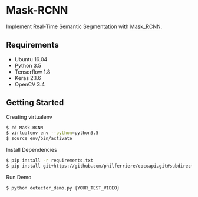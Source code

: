 # Mask-RCNN
Implement Real-Time Semantic Segmentation with [Mask_RCNN](https://github.com/matterport/Mask_RCNN).


## Requirements
- Ubuntu 16.04
- Python 3.5
- Tensorflow 1.8
- Keras 2.1.6
- OpenCV 3.4


## Getting Started
Creating virtualenv
```bash
$ cd Mask-RCNN
$ virtualenv env --python=python3.5
$ source env/bin/activate
```

Install Dependencies
```bash
$ pip install -r requirements.txt
$ pip install git+https://github.com/philferriere/cocoapi.git#subdirectory=PythonAPI
```

Run Demo
```bash
$ python detector_demo.py {YOUR_TEST_VIDEO}
```



